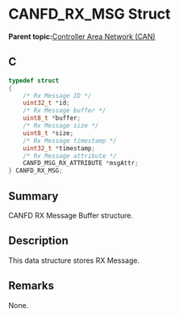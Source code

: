 # CANFD\_RX\_MSG Struct

**Parent topic:**[Controller Area Network \(CAN\)](GUID-9E2CB6D3-5052-4DCE-9DD7-68CC12674833.md)

## C

```c
typedef struct
{
    /* Rx Message ID */
    uint32_t *id;
    /* Rx Message buffer */
    uint8_t *buffer;
    /* Rx Message size */
    uint8_t *size;
    /* Rx Message timestamp */
    uint32_t *timestamp;
    /* Rx Message attribute */
    CANFD_MSG_RX_ATTRIBUTE *msgAttr;
} CANFD_RX_MSG;

```

## Summary

CANFD RX Message Buffer structure.

## Description

This data structure stores RX Message.

## Remarks

None.

